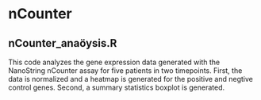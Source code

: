 # nCounter

## nCounter_anaöysis.R
This code analyzes the gene expression data generated with the NanoString nCounter assay for five patients in two timepoints.
First, the data is normalized and a heatmap is generated for the positive and negtive control genes.
Second, a summary statistics boxplot is generated.

